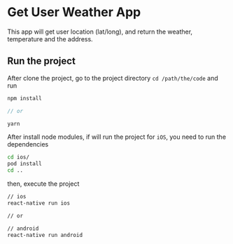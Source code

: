 # Get User Weather App

This app will get user location (lat/long), and return the weather, temperature and the address.

## Run the project

After clone the project, go to the project directory `cd /path/the/code` and run

```js
npm install

// or

yarn
```

After install node modules, if will run the project for `iOS`, you need to run the dependencies

```sh
cd ios/
pod install
cd ..
```

then, execute the project

```sh
// ios
react-native run ios

// or

// android
react-native run android
```
